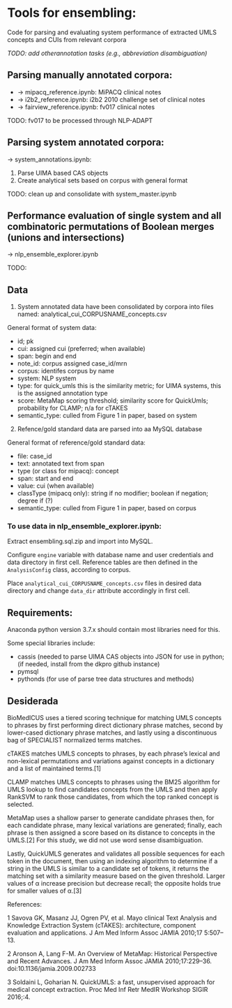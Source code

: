 # Tools for ensembling:

Code for parsing and evaluating system performance of extracted UMLS concepts and CUIs from relevant corpora

*TODO: add otherannotation tasks (e.g., abbreviation disambiguation)*

## Parsing manually annotated corpora:

   - -> mipacq_reference.ipynb: MiPACQ clinical notes
   - -> i2b2_reference.ipynb: i2b2 2010 challenge set of clinical notes
   - -> fairview_reference.ipynb: fv017 clinical notes

TODO: fv017 to be processed through NLP-ADAPT

## Parsing system annotated corpora:

  -> system_annotations.ipynb:

1. Parse UIMA based CAS objects
2. Create analytical sets based on corpus with general format

TODO: clean up and consolidate with system_master.ipynb

## Performance evaluation of single system and all combinatoric permutations of Boolean merges (unions and intersections)

  -> nlp_ensemble_explorer.ipynb

TODO:

## Data

1. System annotated data have been consolidated by corpora into files named: analytical_cui_CORPUSNAME_concepts.csv

General format of system data:

   - id; pk
   - cui: assigned cui (preferred; when available)
   - span: begin and end
   - note_id: corpus assigned case_id/mrn
   - corpus: identifes corpus by name
   - system: NLP system
   - type: for quick_umls this is the similarity metric; for UIMA systems, this is the assigned annotation type
   - score: MetaMap scoring threshold; similarity score for QuickUmls; probability for CLAMP; n/a for cTAKES 
   - semantic_type: culled from Figure 1 in paper, based on system

2. Refence/gold standard data are parsed into aa MySQL database

General format of reference/gold standard data:

   - file: case_id
   - text: annotated text from span
   - type (or class for mipacq): concept
   - span: start and end 
   - value: cui (when available)
   - classType (mipacq only): string if no modifier; boolean if negation; degree if (?)
   - semantic_type: culled from Figure 1 in paper, based on corpus

### To use data in nlp_ensemble_explorer.ipynb:

Extract ensembling.sql.zip and import into MySQL. 

Configure `engine` variable with database name and user credentials and data directory in first cell. Reference tables are then defined in the `AnalysisConfig` class, according to corpus.

Place `analytical_cui_CORPUSNAME_concepts.csv` files in desired data directory and change `data_dir` attribute accordingly in first cell.

## Requirements:

Anaconda python version 3.7.x should contain most libraries need for this.

Some special libraries include:

   - cassis (needed to parse UIMA CAS objects into JSON for use in python; (if needed, install from the dkpro github instance)
   - pymsql
   - pythonds (for use of parse tree data structures and methods)
   
## Desiderada

BioMedICUS uses a tiered scoring technique for matching UMLS concepts to phrases by first performing direct dictionary phrase matches, second by lower-cased dictionary phrase matches, and lastly using a discontinuous bag of SPECIALIST normalized terms matches. 

cTAKES matches UMLS concepts to phrases, by each phrase’s lexical and non-lexical permutations and variations against concepts in a dictionary and a list of maintained terms.[1]

CLAMP matches UMLS concepts to phrases using the BM25 algorithm for UMLS lookup to find candidates concepts from the UMLS and then apply RankSVM to rank those candidates, from which the top ranked concept is selected.

MetaMap uses a shallow parser to generate candidate phrases then, for each candidate phrase, many lexical variations are generated; finally, each phrase is then assigned a score based on its distance to concepts in the UMLS.[2] For this study, we did not use word sense disambiguation.

Lastly, QuickUMLS generates and validates all possible sequences for each token in the document, then using an indexing algorithm to determine if a string in the UMLS is similar to a candidate set of tokens, it returns the matching set with a similarity measure based on the given threshold.  Larger values of α increase precision but decrease recall; the opposite holds true for smaller values of α.[3]


References:

1 Savova GK, Masanz JJ, Ogren PV, et al. Mayo clinical Text Analysis and Knowledge Extraction System (cTAKES): architecture, component evaluation and applications. J Am Med Inform Assoc JAMIA 2010;17 5:507–13.

2 Aronson A, Lang F-M. An Overview of MetaMap: Historical Perspective and Recent Advances. J Am Med Inform Assoc JAMIA 2010;17:229–36. doi:10.1136/jamia.2009.002733

3 Soldaini L, Goharian N. QuickUMLS: a fast, unsupervised approach for medical concept extraction. Proc Med Inf Retr MedIR Workshop SIGIR 2016;:4.




